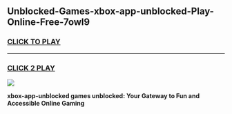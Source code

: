 
## Unblocked-Games-xbox-app-unblocked-Play-Online-Free-7owl9
<h3>
<a href="https://premium76.site?title=xbox-app-unblocked&ref=26A">CLICK TO PLAY</a></h3>
<hr>

<h3>
<a href="https://premium76.site?title=xbox-app-unblocked&ref=26A">CLICK 2 PLAY</a>
  
</h3>

<a href="https://premium76.site?title=xbox-app-unblocked&ref=26A"><img src="https://clearcache.store/games.png"></a>


**xbox-app-unblocked games unblocked: Your Gateway to Fun and Accessible Online Gaming**
